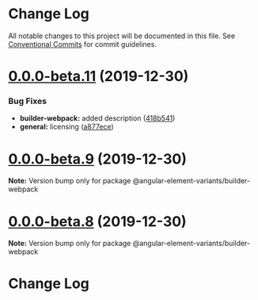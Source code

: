 # Change Log

All notable changes to this project will be documented in this file.
See [Conventional Commits](https://conventionalcommits.org) for commit guidelines.

# [0.0.0-beta.11](https://github.com/BioPhoton/angular-element-variants/tree/master/packages/builder-webpack/compare/v0.0.0-beta.10...v0.0.0-beta.11) (2019-12-30)


### Bug Fixes

* **builder-webpack:** added description ([418b541](https://github.com/BioPhoton/angular-element-variants/tree/master/packages/builder-webpack/commit/418b5410cfd542e74e92cf13e7eab2eed9732413))
* **general:** licensing ([a877ece](https://github.com/BioPhoton/angular-element-variants/tree/master/packages/builder-webpack/commit/a877ece59c3c4f4e158605699ec233d5f3793229))





# [0.0.0-beta.9](https://github.com/BioPhoton/angular-element-variants/tree/master/packages/builder-webpack/compare/v0.0.0-beta.8...v0.0.0-beta.9) (2019-12-30)

**Note:** Version bump only for package @angular-element-variants/builder-webpack





# [0.0.0-beta.8](https://github.com/BioPhoton/angular-element-variants/tree/master/packages/builder-webpack/compare/v0.0.0-beta.6...v0.0.0-beta.8) (2019-12-30)

**Note:** Version bump only for package @angular-element-variants/builder-webpack





# Change Log

